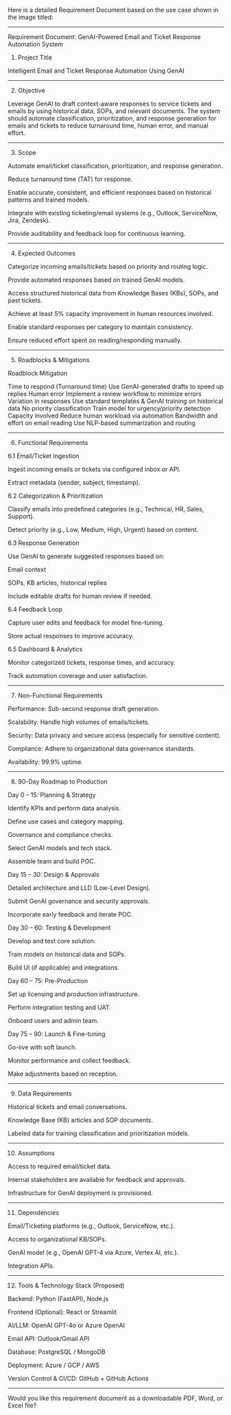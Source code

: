 Here is a detailed Requirement Document based on the use case shown in the image titled:


---

Requirement Document: GenAI-Powered Email and Ticket Response Automation System

1. Project Title

Intelligent Email and Ticket Response Automation Using GenAI


---

2. Objective

Leverage GenAI to draft context-aware responses to service tickets and emails by using historical data, SOPs, and relevant documents. The system should automate classification, prioritization, and response generation for emails and tickets to reduce turnaround time, human error, and manual effort.


---

3. Scope

Automate email/ticket classification, prioritization, and response generation.

Reduce turnaround time (TAT) for response.

Enable accurate, consistent, and efficient responses based on historical patterns and trained models.

Integrate with existing ticketing/email systems (e.g., Outlook, ServiceNow, Jira, Zendesk).

Provide auditability and feedback loop for continuous learning.



---

4. Expected Outcomes

Categorize incoming emails/tickets based on priority and routing logic.

Provide automated responses based on trained GenAI models.

Access structured historical data from Knowledge Bases (KBs), SOPs, and past tickets.

Achieve at least 5% capacity improvement in human resources involved.

Enable standard responses per category to maintain consistency.

Ensure reduced effort spent on reading/responding manually.



---

5. Roadblocks & Mitigations

Roadblock	Mitigation

Time to respond (Turnaround time)	Use GenAI-generated drafts to speed up replies
Human error	Implement a review workflow to minimize errors
Variation in responses	Use standard templates & GenAI training on historical data
No priority classification	Train model for urgency/priority detection
Capacity involved	Reduce human workload via automation
Bandwidth and effort on email reading	Use NLP-based summarization and routing



---

6. Functional Requirements

6.1 Email/Ticket Ingestion

Ingest incoming emails or tickets via configured inbox or API.

Extract metadata (sender, subject, timestamp).


6.2 Categorization & Prioritization

Classify emails into predefined categories (e.g., Technical, HR, Sales, Support).

Detect priority (e.g., Low, Medium, High, Urgent) based on content.


6.3 Response Generation

Use GenAI to generate suggested responses based on:

Email context

SOPs, KB articles, historical replies


Include editable drafts for human review if needed.


6.4 Feedback Loop

Capture user edits and feedback for model fine-tuning.

Store actual responses to improve accuracy.


6.5 Dashboard & Analytics

Monitor categorized tickets, response times, and accuracy.

Track automation coverage and user satisfaction.



---

7. Non-Functional Requirements

Performance: Sub-second response draft generation.

Scalability: Handle high volumes of emails/tickets.

Security: Data privacy and secure access (especially for sensitive content).

Compliance: Adhere to organizational data governance standards.

Availability: 99.9% uptime.



---

8. 90-Day Roadmap to Production

Day 0 – 15: Planning & Strategy

Identify KPIs and perform data analysis.

Define use cases and category mapping.

Governance and compliance checks.

Select GenAI models and tech stack.

Assemble team and build POC.


Day 15 – 30: Design & Approvals

Detailed architecture and LLD (Low-Level Design).

Submit GenAI governance and security approvals.

Incorporate early feedback and iterate POC.


Day 30 – 60: Testing & Development

Develop and test core solution.

Train models on historical data and SOPs.

Build UI (if applicable) and integrations.


Day 60 – 75: Pre-Production

Set up licensing and production infrastructure.

Perform integration testing and UAT.

Onboard users and admin team.


Day 75 – 90: Launch & Fine-tuning

Go-live with soft launch.

Monitor performance and collect feedback.

Make adjustments based on reception.



---

9. Data Requirements

Historical tickets and email conversations.

Knowledge Base (KB) articles and SOP documents.

Labeled data for training classification and prioritization models.



---

10. Assumptions

Access to required email/ticket data.

Internal stakeholders are available for feedback and approvals.

Infrastructure for GenAI deployment is provisioned.



---

11. Dependencies

Email/Ticketing platforms (e.g., Outlook, ServiceNow, etc.).

Access to organizational KB/SOPs.

GenAI model (e.g., OpenAI GPT-4 via Azure, Vertex AI, etc.).

Integration APIs.



---

12. Tools & Technology Stack (Proposed)

Backend: Python (FastAPI), Node.js

Frontend (Optional): React or Streamlit

AI/LLM: OpenAI GPT-4o or Azure OpenAI

Email API: Outlook/Gmail API

Database: PostgreSQL / MongoDB

Deployment: Azure / GCP / AWS

Version Control & CI/CD: GitHub + GitHub Actions



---

Would you like this requirement document as a downloadable PDF, Word, or Excel file?

